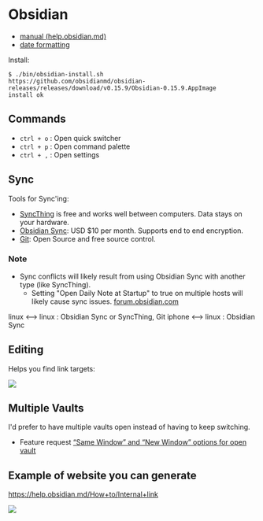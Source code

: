 # Obsidian
- [manual (help.obsidian.md)](https://help.obsidian.md/)
- [date formatting](https://momentjs.com/docs/#/displaying/format/)

Install:

```shell
$ ./bin/obsidian-install.sh
https://github.com/obsidianmd/obsidian-releases/releases/download/v0.15.9/Obsidian-0.15.9.AppImage
install ok
```

## Commands

- `ctrl + o` : Open quick switcher
- `ctrl + p` : Open command palette
- `ctrl + ,` : Open settings

## Sync

Tools for Sync'ing:

- [SyncThing](https://syncthing.net/) is free and works well between computers. Data stays on your hardware.
- [Obsidian Sync](https://obsidian.md/sync): USD $10 per month. Supports end to end encryption.
- [Git](https://git-scm.com/): Open Source and free source control.

### Note

- Sync conflicts will likely result from using Obsidian Sync with another type (like SyncThing).
  - Setting "Open Daily Note at Startup" to true on multiple hosts will likely cause sync issues. [forum.obsidian.com](https://forum.obsidian.md/t/obsidian-sync-updates-from-one-device-overwritten-by-another/33007)

linux  <--> linux : Obsidian Sync or SyncThing, Git
iphone <--> linux : Obsidian Sync


## Editing

Helps you find link targets:

![](Pasted%20image%2020220815122305.png)

## Multiple Vaults

I'd prefer to have multiple vaults open instead of having to keep switching.

- Feature request  [“Same Window” and “New Window” options for open vault](https://forum.obsidian.md/t/same-window-and-new-window-options-for-open-vault/4074)


## Example of website you can generate

https://help.obsidian.md/How+to/Internal+link

![](Pasted%20image%2020220815092829.png)
